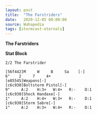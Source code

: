 ```yaml
---
layout: post
title:  "The Farstriders"
date:   2020-12-05 00:00:00
source: Wahapedia
tags: [stormcast-eternals]
---
```


**The Farstriders**

**Stat Block**
```
2/2 The Farstrider
```

```
[56f442]M     W     B     Sa    [-]
6"    2     7     4+    
[e85545]Weapons[-]
[c6c930]Boltstorm Pistol[-]
9"     A:2    H:3+   W:4+   R:-    D:1   
[c6c930]Shock Handaxe[-]
1"     A:2    H:4+   W:3+   R:-    D:1   
[c6c930]Storm Sabre[-]
1"     A:2    H:3+   W:4+   R:-    D:1   
```
    